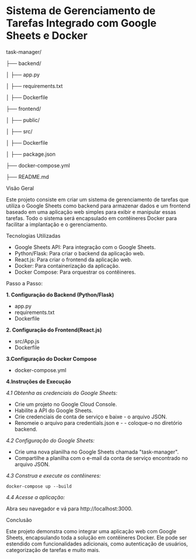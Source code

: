 # Sistema de Gerenciamento de Tarefas Integrado com Google Sheets e Docker


task-manager/

├── backend/

│   ├── app.py

│   ├── requirements.txt

│   ├── Dockerfile

├── frontend/

│   ├── public/

│   ├── src/

│   ├── Dockerfile

│   ├── package.json

├── docker-compose.yml

├── README.md



Visão Geral

Este projeto consiste em criar um sistema de gerenciamento de tarefas que utiliza o Google Sheets como backend para armazenar dados e um frontend baseado em uma aplicação web simples para exibir e manipular essas tarefas. Todo o sistema será encapsulado em contêineres Docker para facilitar a implantação e o gerenciamento.

Tecnologias Utilizadas

- Google Sheets API: Para integração com o Google Sheets.
- Python/Flask: Para criar o backend da aplicação web.
- React.js: Para criar o frontend da aplicação web.
- Docker: Para containerização da aplicação.
- Docker Compose: Para orquestrar os contêineres.

Passo a Passo:

**1. Configuração do Backend (Python/Flask)**
- app.py
- requirements.txt
- Dockerfile


**2. Configuração do Frontend(React.js)**
- src/App.js
- Dockerfile


**3.Configuração do Docker Compose**
- docker-compose.yml


**4.Instruções de Execução**

*4.1 Obtenha as credenciais do Google Sheets:*
- Crie um projeto no Google Cloud Console.
- Habilite a API do Google Sheets.
- Crie credenciais de conta de serviço e baixe - o arquivo JSON.
- Renomeie o arquivo para credentials.json e - - coloque-o no diretório backend.

*4.2 Configuração do Google Sheets:*
- Crie uma nova planilha no Google Sheets chamada "task-manager".
- Compartilhe a planilha com o e-mail da conta de serviço encontrado no arquivo JSON.

*4.3 Construa e execute os contêineres:*

`docker-compose up --build`


*4.4 Acesse a aplicação:*

Abra seu navegador e vá para http://localhost:3000.


Conclusão

Este projeto demonstra como integrar uma aplicação web com Google Sheets, encapsulando toda a solução em contêineres Docker. Ele pode ser estendido com funcionalidades adicionais, como autenticação de usuários, categorização de tarefas e muito mais.





